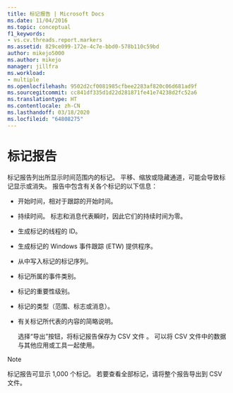```yaml
---
title: 标记报告 | Microsoft Docs
ms.date: 11/04/2016
ms.topic: conceptual
f1_keywords:
- vs.cv.threads.report.markers
ms.assetid: 829ce099-172e-4c7e-bbd0-578b110c59bd
author: mikejo5000
ms.author: mikejo
manager: jillfra
ms.workload:
- multiple
ms.openlocfilehash: 9502d2cf0081985cfbee2283af820c06d681ad9f
ms.sourcegitcommit: cc841df335d1d22d281871fe41e74238d2fc52a6
ms.translationtype: HT
ms.contentlocale: zh-CN
ms.lasthandoff: 03/18/2020
ms.locfileid: "64808275"
---
```

# <a name="markers-report"></a>标记报告
标记报告列出所显示时间范围内的标记。  平移、缩放或隐藏通道，可能会导致标记显示或消失。 报告中包含有关各个标记的以下信息：

- 开始时间，相对于跟踪的开始时间。

- 持续时间。 标志和消息代表瞬时，因此它们的持续时间为零。

- 生成标记的线程的 ID。

- 生成标记的 Windows 事件跟踪 (ETW) 提供程序。

- 从中写入标记的标记序列。

- 标记所属的事件类别。

- 标记的重要性级别。

- 标记的类型（范围、标志或消息）。

- 有关标记所代表的内容的简略说明。

  选择“导出”按钮，将标记报告保存为 CSV 文件  。 可以将 CSV 文件中的数据与其他应用或工具一起使用。

> [!NOTE]
> 标记报告可显示 1,000 个标记。 若要查看全部标记，请将整个报告导出到 CSV 文件。